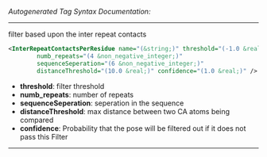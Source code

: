 _Autogenerated Tag Syntax Documentation:_

---
filter based upon the inter repeat contacts

```xml
<InterRepeatContactsPerResidue name="(&string;)" threshold="(-1.0 &real;)"
        numb_repeats="(4 &non_negative_integer;)"
        sequenceSeperation="(6 &non_negative_integer;)"
        distanceThreshold="(10.0 &real;)" confidence="(1.0 &real;)" />
```

-   **threshold**: filter threshold
-   **numb_repeats**: number of repeats
-   **sequenceSeperation**: seperation in the sequence
-   **distanceThreshold**: max distance between two CA atoms being compared
-   **confidence**: Probability that the pose will be filtered out if it does not pass this Filter

---
